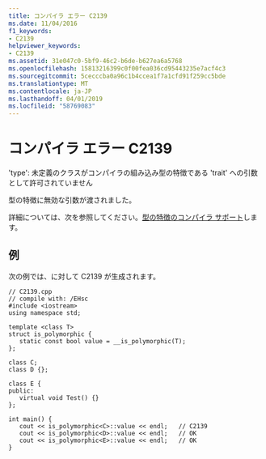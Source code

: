 ```yaml
---
title: コンパイラ エラー C2139
ms.date: 11/04/2016
f1_keywords:
- C2139
helpviewer_keywords:
- C2139
ms.assetid: 31e047c0-5bf9-46c2-b6de-b627ea6a5768
ms.openlocfilehash: 15813216399c0f00fea036cd95443235e7acf4c3
ms.sourcegitcommit: 5cecccba0a96c1b4ccea1f7a1cfd91f259cc5bde
ms.translationtype: MT
ms.contentlocale: ja-JP
ms.lasthandoff: 04/01/2019
ms.locfileid: "58769083"
---
```

# <a name="compiler-error-c2139"></a>コンパイラ エラー C2139

'type': 未定義のクラスがコンパイラの組み込み型の特徴である 'trait' への引数として許可されていません

型の特徴に無効な引数が渡されました。

詳細については、次を参照してください。[型の特徴のコンパイラ サポート](../../extensions/compiler-support-for-type-traits-cpp-component-extensions.md)します。

## <a name="example"></a>例

次の例では、に対して C2139 が生成されます。

```
// C2139.cpp
// compile with: /EHsc
#include <iostream>
using namespace std;

template <class T>
struct is_polymorphic {
   static const bool value = __is_polymorphic(T);
};

class C;
class D {};

class E {
public:
   virtual void Test() {}
};

int main() {
   cout << is_polymorphic<C>::value << endl;   // C2139
   cout << is_polymorphic<D>::value << endl;   // OK
   cout << is_polymorphic<E>::value << endl;   // OK
}
```